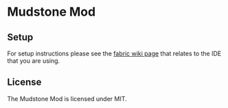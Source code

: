 # Mudstone Mod

## Setup

For setup instructions please see the [fabric wiki page](https://fabricmc.net/wiki/tutorial:setup) that relates to the IDE that you are using.

## License

The Mudstone Mod is licensed under MIT.
